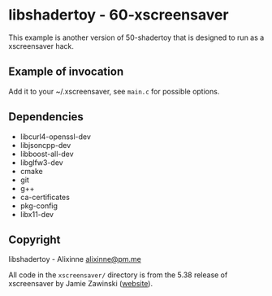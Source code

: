 # libshadertoy - 60-xscreensaver

This example is another version of 50-shadertoy that is designed to run
as a xscreensaver hack.

## Example of invocation

Add it to your ~/.xscreensaver, see `main.c` for possible options.

## Dependencies

* libcurl4-openssl-dev
* libjsoncpp-dev
* libboost-all-dev
* libglfw3-dev
* cmake
* git
* g++
* ca-certificates
* pkg-config
* libx11-dev

## Copyright

libshadertoy - Alixinne <alixinne@pm.me>

All code in the `xscreensaver/` directory is from the 5.38 release
of xscreensaver by Jamie Zawinski ([website](https://www.jwz.org/xscreensaver/)).

